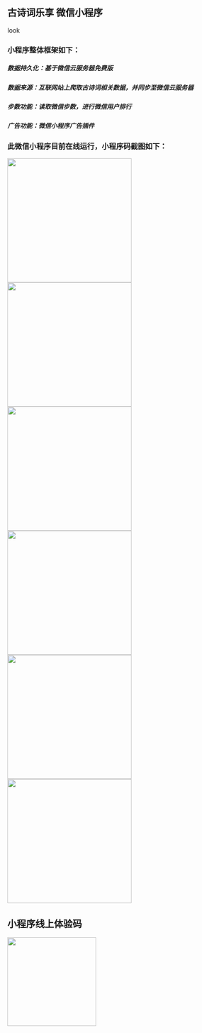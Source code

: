 ## 古诗词乐享 微信小程序
look
### 小程序整体框架如下：
##### 数据持久化：基于微信云服务器免费版
##### 数据来源：互联网站上爬取古诗词相关数据，并同步至微信云服务器
##### 步数功能：读取微信步数，进行微信用户排行
##### 广告功能：微信小程序广告插件

### 此微信小程序目前在线运行，小程序码截图如下：
<div>
<image src="https://github.com/kingfront/poem_mini/blob/master/wimage/321576811809_.pic.jpg" style="display:inline-block" width="280" />
<image src="https://github.com/kingfront/poem_mini/blob/master/wimage/331576811810_.pic.jpg" style="display:inline-block" width="280" />
<image src="https://github.com/kingfront/poem_mini/blob/master/wimage/341576811810_.pic.jpg" style="display:inline-block" width="280" />
<image src="https://github.com/kingfront/poem_mini/blob/master/wimage/351576811811_.pic.jpg" style="display:inline-block" width="280" />
<image src="https://github.com/kingfront/poem_mini/blob/master/wimage/361576811812_.pic.jpg" style="display:inline-block" width="280" />
  <image src="https://github.com/kingfront/poem_mini/blob/master/wimage/391576829096_.pic.jpg" style="display:inline-block" width="280" />
</div>

## 小程序线上体验码
<image src="https://github.com/kingfront/poem_mini/blob/master/wimage/mini_code_poem.png" style="display:inline-block" width="200" />

